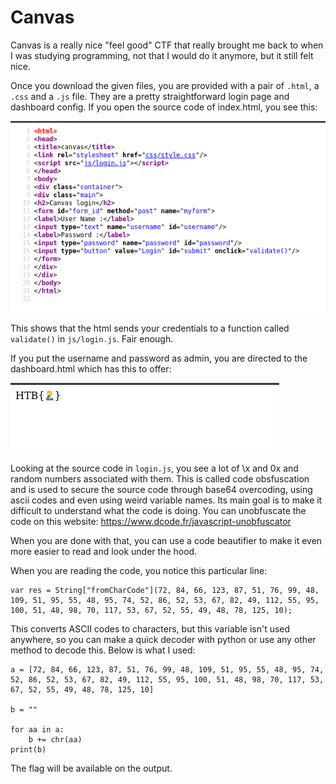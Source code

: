 Canvas
======

Canvas is a really nice "feel good" CTF that really brought me back to when I was studying programming, not that I would do it anymore, but it still felt nice.

Once you download the given files, you are provided with a pair of `.html`, a `.css` and a `.js` file. They are a pretty straightforward login page and dashboard config. If you open the source code of index.html, you see this:

![Image](images/1.png)

This shows that the html sends your credentials to a function called `validate()` in `js/login.js`. Fair enough.

If you put the username and password as admin, you are directed to the dashboard.html which has this to offer:

![Image](images/2.png)

Looking at the source code in `login.js`, you see a lot of \x and 0x and random numbers associated with them. This is called code obsfuscation and is used to secure the source code through base64 overcoding, using ascii codes and even using weird variable names. Its main goal is to make it difficult to understand what the code is doing. You can unobfuscate the code on this website: https://www.dcode.fr/javascript-unobfuscator

When you are done with that, you can use a code beautifier to make it even more easier to read and look under the hood.

When you are reading the code, you notice this particular line:
```
var res = String["fromCharCode"](72, 84, 66, 123, 87, 51, 76, 99, 48, 109, 51, 95, 55, 48, 95, 74, 52, 86, 52, 53, 67, 82, 49, 112, 55, 95, 100, 51, 48, 98, 70, 117, 53, 67, 52, 55, 49, 48, 78, 125, 10);
```

This converts ASCII codes to characters, but this variable isn't used anywhere, so you can make a quick decoder with python or use any other method to decode this. Below is what I used:

```
a = [72, 84, 66, 123, 87, 51, 76, 99, 48, 109, 51, 95, 55, 48, 95, 74, 52, 86, 52, 53, 67, 82, 49, 112, 55, 95, 100, 51, 48, 98, 70, 117, 53, 67, 52, 55, 49, 48, 78, 125, 10]

b = ""

for aa in a:
    b += chr(aa)
print(b)
```

The flag will be available on the output.
